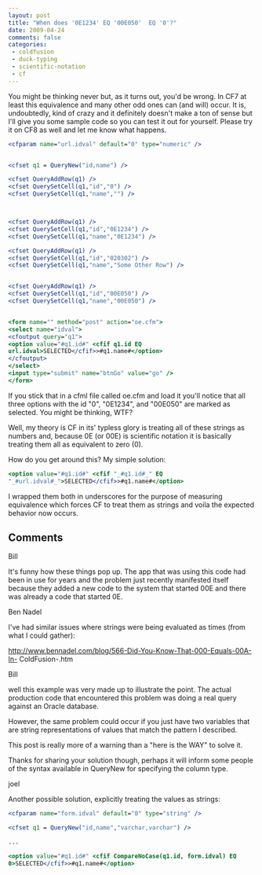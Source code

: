 ```yaml
---
layout: post
title: "When does '0E1234' EQ '00E050'  EQ '0'?"
date: 2009-04-24
comments: false
categories:
 - coldfusion
 - duck-typing
 - scientific-notation
 - cf
---
```

You might be thinking never but, as it turns out, you'd be wrong. In CF7 at
least this equivalence and many other odd ones can (and will) occur. It is,
undoubtedly, kind of crazy and it definitely doesn't make a ton of sense but
I'll give you some sample code so you can test it out for yourself. Please try
it on CF8 as well and let me know what happens.


```cfc
<cfparam name="url.idval" default="0" type="numeric" />


<cfset q1 = QueryNew("id,name") />

<cfset QueryAddRow(q1) />
<cfset QuerySetCell(q1,"id","0") />
<cfset QuerySetCell(q1,"name","") />



<cfset QueryAddRow(q1) />
<cfset QuerySetCell(q1,"id","0E1234") />
<cfset QuerySetCell(q1,"name","0E1234") />

<cfset QueryAddRow(q1) />
<cfset QuerySetCell(q1,"id","020302") />
<cfset QuerySetCell(q1,"name","Some Other Row") />


<cfset QueryAddRow(q1) />
<cfset QuerySetCell(q1,"id","00E050") />
<cfset QuerySetCell(q1,"name","00E050") />


<form name="" method="post" action="oe.cfm">
<select name="idval">
<cfoutput query="q1">
<option value="#q1.id#" <cfif q1.id EQ
url.idval>SELECTED</cfif>>#q1.name#</option>
</cfoutput>
</select>
<input type="submit" name="btnGo" value="go" />
</form>

```


If you stick that in a cfml file called oe.cfm and load it you'll notice that
all three options with the id "0", "0E1234", and "00E050" are marked as
selected. You might be thinking, WTF?

Well, my theory is CF in its' typless glory is treating all of these strings
as numbers and, because 0E (or 00E) is scientific notation it is basically
treating them all as equivalent to zero (0).

How do you get around this? My simple solution:

```cfc
<option value="#q1.id#" <cfif "_#q1.id#_" EQ
"_#url.idval#_">SELECTED</cfif>>#q1.name#</option>

```


I wrapped them both in underscores for the purpose of measuring equivalence
which forces CF to treat them as strings and voila the expected behavior now
occurs.

## Comments

Bill

It's funny how these things pop up. The app that was using this code had been
in use for years and the problem just recently manifested itself because they
added a new code to the system that started 00E and there was already a code
that started 0E.

Ben Nadel

I've had similar issues where strings were being evaluated as times (from what
I could gather):

http://www.bennadel.com/blog/566-Did-You-Know-That-000-Equals-00A-In-
ColdFusion-.htm

Bill

well this example was very made up to illustrate the point. The actual
production code that encountered this problem was doing a real query against
an Oracle database.

However, the same problem could occur if you just have two variables that are
string representations of values that match the pattern I described.

This post is really more of a warning than a "here is the WAY" to solve it.

Thanks for sharing your solution though, perhaps it will inform some people of
the syntax available in QueryNew for specifying the column type.

joel

Another possible solution, explicitly treating the values as strings:

```cfc
<cfparam name="form.idval" default="0" type="string" />

<cfset q1 = QueryNew("id,name","varchar,varchar") />

...

<option value="#q1.id#" <cfif CompareNoCase(q1.id, form.idval) EQ
0>SELECTED</cfif>>#q1.name#</option>

```